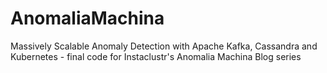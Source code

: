 # AnomaliaMachina
Massively Scalable Anomaly Detection with Apache Kafka, Cassandra and Kubernetes - final code for Instaclustr's Anomalia Machina Blog series
